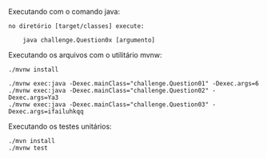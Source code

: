 Executando com o comando java:

	no diretório [target/classes] execute:

		java challenge.Question0x [argumento]


Executando os arquivos com o utilitário mvnw:

	./mvnw install

	./mvnw exec:java -Dexec.mainClass="challenge.Question01" -Dexec.args=6
	./mvnw exec:java -Dexec.mainClass="challenge.Question02" -Dexec.args=Ya3
	./mvnw exec:java -Dexec.mainClass="challenge.Question03" -Dexec.args=ifailuhkqq


Executando os testes unitários:

	./mvn install
	./mvnw test

